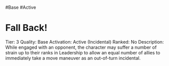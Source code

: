 #Base 
#Active 

# Fall Back!
Tier: 3
Quality: Base
Activation: Active (Incidental)
Ranked: No
Description: While engaged with an opponent, the character may suffer a number of strain up to their ranks in Leadership to allow an equal number of allies to immediately take a move maneuver as an out-of-turn incidental.